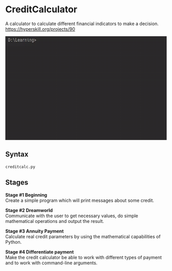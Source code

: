 # CreditCalculator
A calculator to calculate different financial indicators to make a decision.
https://hyperskill.org/projects/90

<img src="https://github.com/ishwarjagdale/CreditCalculator/blob/master/demonstration.gif" width="640" height="324"/>

## Syntax
```
creditcalc.py
```

## Stages
**Stage #1 Beginning**  
Create a simple program which will print messages about some credit.

**Stage #2 Dreamworld**  
Communicate with the user to get necessary values, do simple mathematical operations and output the result.

**Stage #3 Annuity Payment**  
Calculate real credit parameters by using the mathematical capabilities of Python.

**Stage #4 Differentiate payment**  
Make the credit calculator be able to work with different types of payment and to work with command-line arguments.
